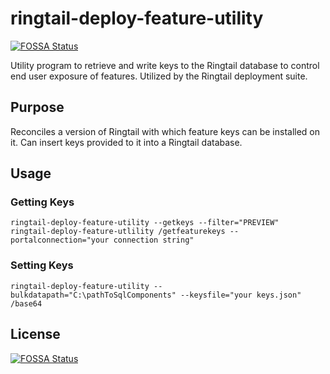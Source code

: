 # ringtail-deploy-feature-utility
[![FOSSA Status](https://app.fossa.com/api/projects/git%2Bgithub.com%2Ffti-technology%2Fringtail-deploy-feature-utility.svg?type=shield)](https://app.fossa.com/projects/git%2Bgithub.com%2Ffti-technology%2Fringtail-deploy-feature-utility?ref=badge_shield)

Utility program to retrieve and write keys to the Ringtail database to control end user exposure of features.
Utilized by the Ringtail deployment suite.

## Purpose

Reconciles a version of Ringtail with which feature keys can be installed on it.
Can insert keys provided to it into a Ringtail database.

## Usage

### Getting Keys

    ringtail-deploy-feature-utility --getkeys --filter="PREVIEW"
    ringtail-deploy-feature-utlility /getfeaturekeys --portalconnection="your connection string"

### Setting Keys

    ringtail-deploy-feature-utility --bulkdatapath="C:\pathToSqlComponents" --keysfile="your keys.json" /base64


## License
[![FOSSA Status](https://app.fossa.com/api/projects/git%2Bgithub.com%2Ffti-technology%2Fringtail-deploy-feature-utility.svg?type=large)](https://app.fossa.com/projects/git%2Bgithub.com%2Ffti-technology%2Fringtail-deploy-feature-utility?ref=badge_large)